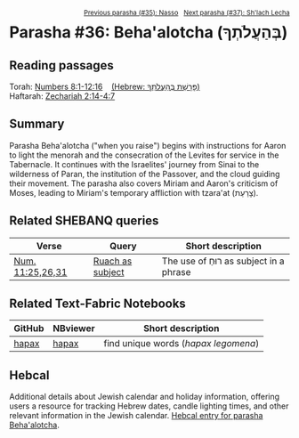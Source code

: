 <span style="float: right;"><sup><a href="../35%20-%20Nasso">Previous parasha (#35): Nasso</a> &nbsp;&nbsp;<a href="../37%20-%20Shlach Lecha">Next parasha (#37): Sh'lach Lecha</a></sup></span>

# Parasha #36: Beha'alotcha (בְּהַעֲלֹתְךָ)

## Reading passages

Torah: [Numbers 8:1-12:16](https://www.stepbible.org/?q=version=NASB2020|reference=Num.8:1-12:16&options=HNVUG) &nbsp;&nbsp; [(Hebrew: פָּרָשַׁת בְּהַעֲלֹתְךָ)](https://tikkun.io/#/p/behaalotcha)<br>
Haftarah: 
[Zechariah 2:14-4:7](https://www.stepbible.org/?q=version=NASB2020|reference=Zech.3:1-4:7&options=HNVUG) 

## Summary

Parasha Beha'alotcha ("when you raise") begins with instructions for Aaron to light the menorah and the consecration of the Levites for service in the Tabernacle. It continues with the Israelites' journey from Sinai to the wilderness of Paran, the institution of the Passover, and the cloud guiding their movement. The parasha also covers Miriam and Aaron's criticism of Moses, leading to Miriam's temporary affliction with tzara'at (צָרַעַת).

## Related SHEBANQ queries

Verse | Query | Short description
--- | --- | --- 
<a href="https://www.stepbible.org/?q=version=NASB2020\|reference=Num.11:25,26,31&options=HNVUG" target="_blank">Num. 11:25,26,31</a> | <a href="https://shebanq.ancient-data.org/hebrew/text?iid=6312	&version=2021&page=1&mr=r&qw=q" target="_blank">Ruach as subject</a> | The use of רוּחַ as subject in a phrase

## Related Text-Fabric Notebooks

GitHub | NBviewer | Short description
---|---|---
[hapax](hapax.ipynb) | [hapax](https://nbviewer.org/github/tonyjurg/Parashot/blob/main/WeeklyParasha/36%20-%20BehaAlotcha/hapax.ipynb)| find unique words (*hapax legomena*)

## Hebcal

Additional details about Jewish calendar and holiday information, offering users a resource for tracking Hebrew dates, candle lighting times, and other relevant information in the Jewish calendar. [Hebcal entry for parasha Beha'alotcha](https://www.hebcal.com/sedrot/behaalotcha).

